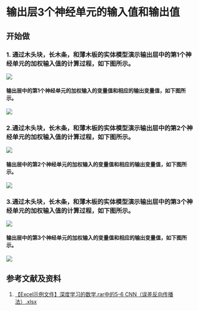 # 输出层3个神经单元的输入值和输出值

## 开始做

### 1. 通过木头块，长木条，和薄木板的实体模型演示输出层中的第1个神经单元的加权输入值的计算过程，如下图所示。

![](/images/体验卷积神经网络中的数学原理/输出层3个神经单元的输入值和输出值/1a1.jpg)

#### 输出层中的第1个神经单元的加权输入的变量值和相应的输出变量值，如下图所示。

![](/images/体验卷积神经网络中的数学原理/输出层3个神经单元的输入值和输出值/1a2.jpg)

### 2.通过木头块，长木条，和薄木板的实体模型演示输出层中的第2个神经单元的加权输入值的计算过程，如下图所示。

![](/images/体验卷积神经网络中的数学原理/输出层3个神经单元的输入值和输出值/2a1.jpg)

#### 输出层中的第2个神经单元的加权输入的变量值和相应的输出变量值，如下图所示。

![](/images/体验卷积神经网络中的数学原理/输出层3个神经单元的输入值和输出值/2a2.jpg)

### 3.通过木头块，长木条，和薄木板的实体模型演示输出层中的第3个神经单元的加权输入值的计算过程，如下图所示。

![](/images/体验卷积神经网络中的数学原理/输出层3个神经单元的输入值和输出值/3a1.jpg)

#### 输出层中的第3个神经单元的加权输入的变量值和相应的输出变量值，如下图所示。

![](/images/体验卷积神经网络中的数学原理/输出层3个神经单元的输入值和输出值/3a2.jpg)

## 参考文献及资料

1. [【Excel示例文件】深度学习的数学.rar中的5-6 CNN（误差反向传播法）.xlsx](http://www.ituring.com.cn/book/2593)